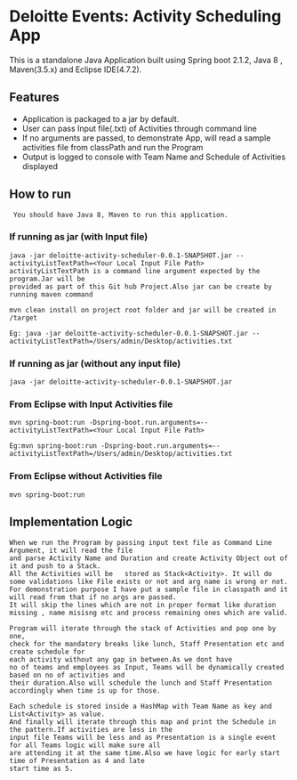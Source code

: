 # Deloitte Events: Activity Scheduling App

This is a standalone Java Application built using Spring boot 2.1.2, Java 8 , Maven(3.5.x) and Eclipse IDE(4.7.2).

## Features
- Application is packaged to a jar by default.
- User can pass Input file(.txt) of Activities through command line
- If no arguments are passed, to demonstrate App, will read a sample activities
   file from classPath and run the Program
- Output is logged to console with Team Name and Schedule of Activities displayed

## How to run
     
     You should have Java 8, Maven to run this application.
    

### If running as jar (with Input file)
    java -jar deloitte-activity-scheduler-0.0.1-SNAPSHOT.jar --activityListTextPath=<Your Local Input File Path>    activityListTextPath is a command line argument expected by the program.Jar will be  
    provided as part of this Git hub Project.Also jar can be create by running maven command
    
    mvn clean install on project root folder and jar will be created in /target
    
    Eg: java -jar deloitte-activity-scheduler-0.0.1-SNAPSHOT.jar --activityListTextPath=/Users/admin/Desktop/activities.txt
    
### If running as jar (without any input file)
    java -jar deloitte-activity-scheduler-0.0.1-SNAPSHOT.jar
    
### From Eclipse with Input Activities file
    mvn spring-boot:run -Dspring-boot.run.arguments=--activityListTextPath=<Your Local Input File Path> 
    
    Eg:mvn spring-boot:run -Dspring-boot.run.arguments=--activityListTextPath=/Users/admin/Desktop/activities.txt
    
### From Eclipse without Activities file
    mvn spring-boot:run  
    
    
## Implementation Logic
    When we run the Program by passing input text file as Command Line Argument, it will read the file 
    and parse Activity Name and Duration and create Activity Object out of it and push to a Stack. 
    All the Activities will be   stored as Stack<Activity>. It will do some validations like File exists or not and arg name is wrong or not. 
    For demonstration purpose I have put a sample file in classpath and it will read from that if no args are passed. 
    It will skip the lines which are not in proper format like duration missing , name misisng etc and process remaining ones which are valid.
    
    Program will iterate through the stack of Activities and pop one by one, 
    check for the mandatory breaks like lunch, Staff Presentation etc and create schedule for 
    each activity without any gap in between.As we dont have 
    no of teams and employees as Input, Teams will be dynamically created based on no of activities and  
    their duration.Also will schedule the lunch and Staff Presentation accordingly when time is up for those.
    
    Each schedule is stored inside a HashMap with Team Name as key and List<Activity> as value.
    And finally will iterate through this map and print the Schedule in the pattern.If activities are less in the 
    input file Teams will be less and as Presentation is a single event for all Teams logic will make sure all 
    are attending it at the same time.Also we have logic for early start time of Presentation as 4 and late 
    start time as 5.
    
    
    

    
